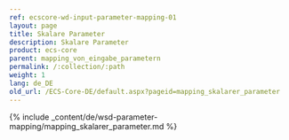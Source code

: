 ```yaml
---
ref: ecscore-wd-input-parameter-mapping-01
layout: page
title: Skalare Parameter
description: Skalare Parameter
product: ecs-core
parent: mapping_von_eingabe_parametern
permalink: /:collection/:path
weight: 1
lang: de_DE
old_url: /ECS-Core-DE/default.aspx?pageid=mapping_skalarer_parameter
---
```


{% include _content/de/wsd-parameter-mapping/mapping_skalarer_parameter.md %}